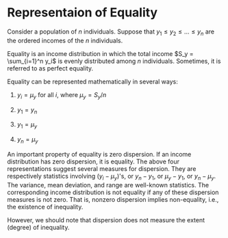 # Representaion of Equality

Consider a population of $n$ individuals.
Suppose that $y_1 \leq y_2 \leq \dots \leq y_n$ are the ordered incomes of the $n$ individuals.

Equality is an income distribution in which the total income $S_y = \sum_{i=1}^n y_i$ is evenly distributed among $n$ individuals.
Sometimes, it is referred to as perfect equality.

Equality can be represented mathematically in several ways:

1. $y_i = \mu_y$ for all $i$, where $\mu_y = S_y / n$

2. $y_1 = y_n$

3. $y_1 = \mu_y$

4. $y_n = \mu_y$

An important property of equality is zero dispersion.
If an income distribution has zero dispersion, it is equality.
The above four representations suggest several measures for dispersion.
They are respectively statistics involving $\left( y_i - \mu_y \right)$'s, or $y_n - y_1$, or $\mu_y - y_1$, or $y_n - \mu_y$.
The variance, mean deviation, and range are well-known statistics.
The corresponding income distribution is not equality if any of these dispersion measures is not zero.
That is, nonzero dispersion implies non-equality, i.e., the existence of inequality.

However, we should note that dispersion does not measure the extent (degree) of inequality.
